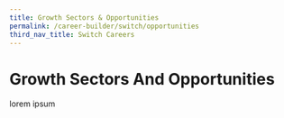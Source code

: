 ```yaml
---
title: Growth Sectors & Opportunities
permalink: /career-builder/switch/opportunities
third_nav_title: Switch Careers
---
```

# Growth Sectors And Opportunities

lorem ipsum